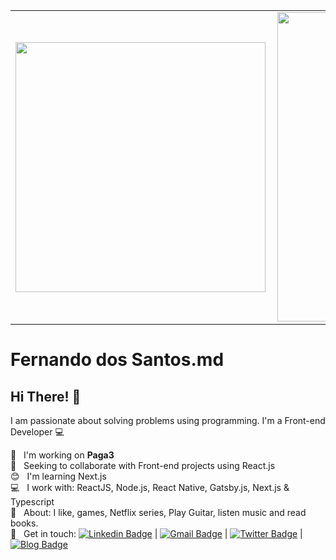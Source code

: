 <center>
<table>
  <tr>
      <td><img width="400px" align="left" src="https://github-readme-stats.vercel.app/api/top-langs/?username=codder404&layout=compact" /></td>
      <td><img width="495px" align="left" src="https://github-readme-stats.vercel.app/api?username=codder404&theme=tokyonight" /></td>
  </tr>   
</table>
</center>

# Fernando dos Santos.md

## Hi There! 👋
I am passionate about solving problems using programming. I'm a Front-end Developer :computer:

 :rocket:  &nbsp; I'm working on **Paga3**
 <br/> :purple_heart: &nbsp; Seeking to collaborate with Front-end projects using React.js
 <br/> :blush: &nbsp; I'm learning Next.js
 <br/> :computer: &nbsp; I work with: ReactJS, Node.js, React Native, Gatsby.js, Next.js & Typescript
 <br/> 💬  &nbsp; About: I like, games, Netflix series, Play Guitar, listen music and read books.
 <br/> :email: &nbsp; Get in touch: [![Linkedin Badge](https://img.shields.io/badge/-Fernando-blue?style=flat-square&logo=Linkedin&logoColor=white&link=https://www.linkedin.com/in/fernandosantosc/)](https://www.linkedin.com/in/fernandosantosc/) 
| 
[![Gmail Badge](https://img.shields.io/badge/-nando4803@gmail.com-c14438?style=flat-square&logo=Gmail&logoColor=white&link=mailto:nando4803@gmail.com)](mailto:nando4803@gmail.com)
| 
[![Twitter Badge](https://img.shields.io/badge/-Fernando-1ca0f1?style=flat-square&labelColor=1ca0f1&logo=twitter&logoColor=white&link=https://twitter.com/codder404)](https://twitter.com/codder404)
| 
[![Blog Badge](https://img.shields.io/badge/Blog-fernandosantos.com-blue)](https://fernandodossantos.netlify.app/)


